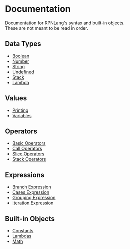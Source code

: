 # Documentation

Documentation for RPNLang's syntax and built-in objects.  
These are not meant to be read in order.  

## Data Types

- [Boolean](./types/boolean.md)
- [Number](./types/number.md)
- [String](./types/string.md)
- [Undefined](./types/undefined.md)
- [Stack](./types/stack.md)
- [Lambda](./types/lambda.md)

## Values

- [Printing](./values/printing.md)
- [Variables](./values/variables.md)

## Operators

- [Basic Operators](./operators/basic.md)
- [Call Operators](./operators/call.md)
- [Slice Operators](./operators/slice.md)
- [Stack Operators](./operators/stack.md)

## Expressions

- [Branch Expression](./expressions/branch.md)
- [Cases Expression](./expressions/cases.md)
- [Grouping Expression](./expressions/grouping.md)
- [Iteration Expression](./expressions/iteration.md)

## Built-in Objects

- [Constants](./builtin/constants.md)
- [Lambdas](./builtin/lambdas.md)
- [Math](./builtin/math.md)
